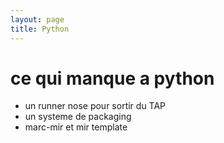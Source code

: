 ```yaml
---
layout: page
title: Python
---
```


# ce qui manque a python

* un runner nose pour sortir du TAP
* un systeme de packaging
* marc-mir et mir template 

